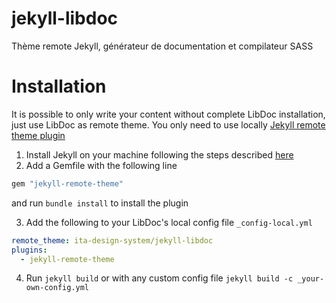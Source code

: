# jekyll-libdoc
Thème remote Jekyll, générateur de documentation et compilateur SASS

# Installation

It is possible to only write your content without complete LibDoc installation, just use LibDoc as remote theme. You only need to use locally [Jekyll remote theme plugin](https://github.com/benbalter/jekyll-remote-theme)

1. Install Jekyll on your machine following the steps described [here](https://jekyllrb.com/docs/)
2. Add a Gemfile with the following line

  ```ruby
  gem "jekyll-remote-theme"
  ```
  and run `bundle install` to install the plugin

3. Add the following to your LibDoc's local config file `_config-local.yml`

  ```yml
  remote_theme: ita-design-system/jekyll-libdoc
  plugins:
    - jekyll-remote-theme
  ```

4. Run `jekyll build` or with any custom config file `jekyll build -c _your-own-config.yml`

